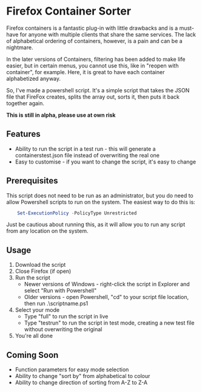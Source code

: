# Firefox Container Sorter
Firefox containers is a fantastic plug-in with little drawbacks and is a must-have for anyone with multiple clients that share the same services. The lack of alphabetical ordering of containers, however, is a pain and can be a nightmare.

In the later versions of Containers, filtering has been added to make life easier, but in certain menus, you cannot use this, like in "reopen with container", for example. Here, it is great to have each container alphabetized anyway. 

So, I've made a powershell script. It's a simple script that takes the JSON file that FireFox creates, splits the array out, sorts it, then puts it back together again.

**This is still in alpha, please use at own risk**

## Features

- Ability to run the script in a test run - this will generate a containerstest.json file instead of overwriting the real one
- Easy to customise - if you want to change the script, it's easy to change

## Prerequisites

This script does not need to be run as an administrator, but you do need to allow Powershell scripts to run on the system. The easiest way to do this is:

```powershell
    Set-ExecutionPolicy -PolicyType Unrestricted
```

Just be cautious about running this, as it will allow you to run any script from any location on the system.

## Usage

1. Download the script
2. Close Firefox (if open)
3. Run the script 
    - Newer versions of Windows - right-click the script in Explorer and select "Run with Powershell"
    - Older versions - open Powershell, "cd" to your script file location, then run .\scriptname.ps1
4. Select your mode
    - Type "full" to run the script in live
    - Type "testrun" to run the script in test mode, creating a new test file without overwriting the original
5. You're all done

## Coming Soon

- Function parameters for easy mode selection
- Ability to change "sort by" from alphabetical to colour
- Ability to change direction of sorting from A-Z to Z-A

